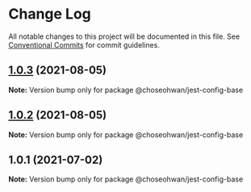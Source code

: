 # Change Log

All notable changes to this project will be documented in this file.
See [Conventional Commits](https://conventionalcommits.org) for commit guidelines.

## [1.0.3](https://github.com/ChoSeoHwan/library/compare/@choseohwan/jest-config-base@1.0.2...@choseohwan/jest-config-base@1.0.3) (2021-08-05)

**Note:** Version bump only for package @choseohwan/jest-config-base





## [1.0.2](https://github.com/ChoSeoHwan/library/compare/@choseohwan/jest-config-base@1.0.1...@choseohwan/jest-config-base@1.0.2) (2021-08-05)

**Note:** Version bump only for package @choseohwan/jest-config-base





## 1.0.1 (2021-07-02)

**Note:** Version bump only for package @choseohwan/jest-config-base
